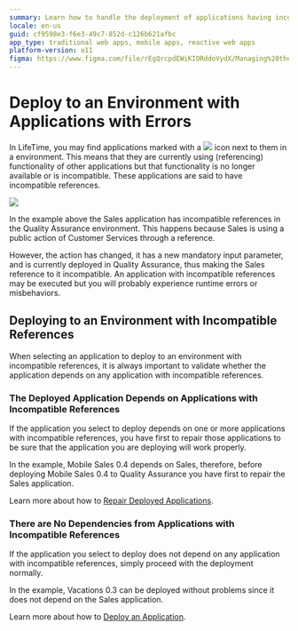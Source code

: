 ```yaml
---
summary: Learn how to handle the deployment of applications having incompatible references.
locale: en-us
guid: cf9598e3-f6e3-49c7-852d-c126b621afbc
app_type: traditional web apps, mobile apps, reactive web apps
platform-version: o11
figma: https://www.figma.com/file/rEgQrcpdEWiKIORddoVydX/Managing%20the%20Applications%20Lifecycle?node-id=257:72
---
```


# Deploy to an Environment with Applications with Errors

In LifeTime, you may find applications marked with a ![](images/deploy-to-an-environment-with-applications-with-errors-1.png) icon next to them in a environment. This means that they are currently using (referencing) functionality of other applications but that functionality is no longer available or is incompatible. These applications are said to have incompatible references.

![](images/deploy-to-an-environment-with-applications-with-errors-2.png)

In the example above the Sales application has incompatible references in the Quality Assurance environment. This happens because Sales is using a public action of Customer Services through a reference.

However, the action has changed, it has a new mandatory input parameter, and is currently deployed in Quality Assurance, thus making the Sales reference to it incompatible. An application with incompatible references may be executed but you will probably experience runtime errors or misbehaviors.

## Deploying to an Environment with Incompatible References

When selecting an application to deploy to an environment with incompatible references, it is always important to validate whether the application depends on any application with incompatible references. 

### The Deployed Application Depends on Applications with Incompatible References

If the application you select to deploy depends on one or more applications with incompatible references, you have first to repair those applications to be sure that the application you are deploying will work properly.

In the example, Mobile Sales 0.4 depends on Sales, therefore, before deploying Mobile Sales 0.4 to Quality Assurance you have first to repair the Sales application.

Learn more about how to [Repair Deployed Applications](<repair-deployed-applications.md>).

### There are No Dependencies from Applications with Incompatible References

If the application you select to deploy does not depend on any application with incompatible references, simply proceed with the deployment normally.

In the example, Vacations 0.3 can be deployed without problems since it does not depend on the Sales application.

Learn more about how to [Deploy an Application](<deploy-an-application.md>).
